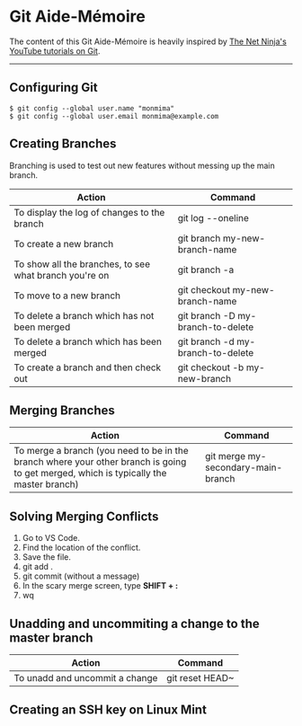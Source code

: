 # Git Aide-Mémoire

The content of this Git Aide-Mémoire is heavily inspired by [The Net Ninja's YouTube tutorials on Git](https://www.youtube.com/watch?v=fQLK8Ib_SKk).

______

## Configuring Git

    $ git config --global user.name "monmima"
    $ git config --global user.email monmima@example.com

## Creating Branches

Branching is used to test out new features without messing up the main branch.

Action | Command
------------ | -------------
To display the log of changes to the branch | git log --oneline
To create a new branch | git branch my-new-branch-name
To show all the branches, to see what branch you're on | git branch -a
To move to a new branch | git checkout my-new-branch-name
To delete a branch which has not been merged | git branch -D my-branch-to-delete
To delete a branch which has been merged | git branch -d my-branch-to-delete
To create a branch and then check out | git checkout -b my-new-branch

## Merging Branches

Action | Command
------------ | -------------
To merge a branch (you need to be in the branch where your other branch is going to get merged, which is typically the master branch) | git merge my-secondary-main-branch | git merge my-new-feature-branch

## Solving Merging Conflicts

1. Go to VS Code.
2. Find the location of the conflict.
3. Save the file.
4. git add .
5. git commit (without a message)
6. In the scary merge screen, type **SHIFT + :**
7. wq

## Unadding and uncommiting a change to the master branch

Action | Command
------------ | -------------
To unadd and uncommit a change | git reset HEAD~

## Creating an SSH key on Linux Mint



